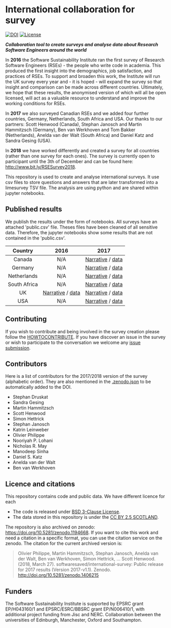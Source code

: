 # International collaboration for survey


[![DOI](https://zenodo.org/badge/63957124.svg)](https://zenodo.org/badge/latestdoi/63957124) [![License](https://img.shields.io/badge/License-BSD%203--Clause-blue.svg)](https://opensource.org/licenses/BSD-3-Clause)

***Collaboration tool to create surveys and analyse data about Research Software Engineers around the world***


In **2016** the Software Sustainability Institute ran the first survey of Research Software Engineers (RSEs) - the people who write code in academia. This produced the first insight into the demographics, job satisfaction, and practices of RSEs. To support and broaden this work, the Institute will run the UK survey every year and - it is hoped - will expand the survey so that insight and comparison can be made across different countries. Ultimately, we hope that these results, the anonymised version of which will all be open licensed, will act as a valuable resource to understand and improve the working conditions for RSEs.

In **2017** we also surveyed Canadian RSEs and we added four further countries, Germany, Netherlands, South Africa and USA. 
Our thanks to our partners: Scott Henwood (Canada), Stephan Janosch and Martin Hammitzsch (Germany), Ben van Werkhoven and Tom Bakker (Netherlands), Anelda van der Walt (South Africa) and Daniel Katz and Sandra Gesing (USA).

In **2018** we have worked differently and created a survey for all countries (rather than one survey for each ones). The survey is currently open to participant until the 3th of December and can be found here: http://www.bit.ly/RSESurvey2018.

This repository is used to create and analyse international surveys. It use csv files to store questions and answers that are later transformed into a limesurvey TSV file. The analysis are using python and are shared within jupyter notebooks.


## Published results
We publish the results under the form of notebooks. All surveys have an attached 'public.csv' file. Theses files have been cleaned of all sensitive data. Therefore, the jupyter notebooks show some results that are not contained in the 'public.csv'.

|Country | 2016 | 2017 |
|  :-:       |  :-:   |  :-:  |
|Canada| N/A  | 	[Narrative](https://github.com/softwaresaved/international-survey/blob/master/analysis/results_can_2017_narrative.ipynb) / [data](https://github.com/softwaresaved/international-survey/blob/master/analysis/2017/can/data/public_data.csv)|
|Germany| N/A | [Narrative](https://github.com/softwaresaved/international-survey/blob/master/analysis/results_de_2017_narrative.ipynb) / [data](https://github.com/softwaresaved/international-survey/blob/master/analysis/2017/de/data/public_data.csv)|
|Netherlands | N/A | [Narrative](https://github.com/softwaresaved/international-survey/blob/master/analysis/results_nl_2017_narrative.ipynb) / [data](https://github.com/softwaresaved/international-survey/blob/master/analysis/2017/nl/data/public_data.csv)|
|South Africa | N/A | [Narrative](https://github.com/softwaresaved/international-survey/blob/master/analysis/results_zaf_2017_narrative.ipynb) / [data](https://github.com/softwaresaved/international-survey/blob/master/analysis/2017/zaf/data/public_data.csv)|
|UK  | [Narrative](https://github.com/softwaresaved/international-survey/blob/master/analysis/results_uk_2016_narrative.ipynb) / [data](https://github.com/softwaresaved/international-survey/blob/master/analysis/2016/uk/data/public_data.csv) |  [Narrative](https://github.com/softwaresaved/international-survey/blob/master/analysis/results_uk_2017_narrative.ipynb) / [data](https://github.com/softwaresaved/international-survey/blob/master/analysis/2017/uk/data/public_data.csv)|
|USA | N/A | [Narrative](https://github.com/softwaresaved/international-survey/blob/master/analysis/results_us_2017_narrative.ipynb)  /  [data](https://github.com/softwaresaved/international-survey/blob/master/analysis/2017/us/data/public_data.csv) |


## Contributing
If you wish to contribute and being involved in the survey creation please follow the [HOWTOCONTRIBUTE](https://github.com/softwaresaved/international-survey/blob/master/HOW%20TO%20CONTRIBUTE.md).
If you have discover an issue in the survey or wish to participate to the conversation we welcome any [issue submission](https://github.com/softwaresaved/international-survey/issues).


## Contributors
Here is a list of contributors for the 2017/2018 version of the survey (alphabetic order). They are also mentioned in the [.zenodo.json](https://github.com/softwaresaved/international-survey/blob/master/.zenodo.json) to be automatically added to the DOI.
* Stephan Druskat
* Sandra Gesing
* Martin Hammitzsch
* Scott Henwood
* Simon Hettrick
* Stephan Janosch
* Katrin Leinweber
* Olivier Philippe
* Nooriyah P. Lohani
* Nicholas R. May
* Manodeep Sinha
* Daniel S. Katz
* Anelda van der Walt
* Ben van Werkhoven

## Licence and citations

This repository contains code and public data. We have different licence for each
* The code is released under [BSD 3-Clause License](https://github.com/softwaresaved/international-survey/blob/master/LICENSE.md).
* The data stored in this repository is under the [CC BY 2.5 SCOTLAND](https://github.com/softwaresaved/international-survey/blob/master/LICENSE_FOR_DATA).

The repository is also archived on zenodo: https://doi.org/10.5281/zenodo.1194668.
If you want to cite this work and need a citation in a specific format, you can use the citation service on the zenodo.
The citation for the current archived version is:
> Olivier Philippe, Martin Hammitzsch, Stephan Janosch, Anelda van der Walt, Ben van Werkhoven, Simon Hettrick, … Scott Henwood. (2018, March 27). softwaresaved/international-survey: Public release for 2017 results (Version 2017-v1.1). Zenodo. http://doi.org/10.5281/zenodo.1406215


## Funders
The Software Sustainability Institute is supported by EPSRC grant EP/H043160/1 and EPSRC/ESRC/BBSRC grant EP/N006410/1, with additional project funding from Jisc and NERC. Collaboration between the universities of Edinburgh, Manchester, Oxford and Southampton.
